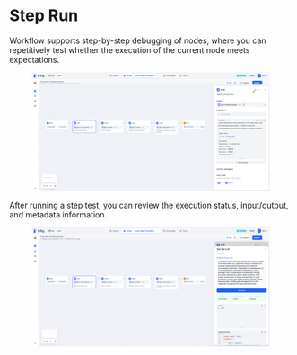 # Step Run

Workflow supports step-by-step debugging of nodes, where you can repetitively test whether the execution of the current node meets expectations.

<figure><img src="../../../.gitbook/assets/output (3) (3).png" alt=""><figcaption></figcaption></figure>

After running a step test, you can review the execution status, input/output, and metadata information.

<figure><img src="../../../.gitbook/assets/output (4) (2).png" alt=""><figcaption></figcaption></figure>
